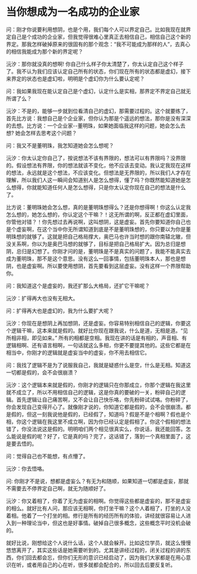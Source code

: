 # 当你想成为一名成功的企业家

问：刚才你说要利用想阴，也是个用，我们每个人可以界定自己。比如我现在就界定自己是个成功的企业家，但我觉得很难心里真正去相信自己，相信自己这个新的界定。那我怎样破掉原来的很固有的那个观念：“我不可能成为那样的人”，去真心的相信我能成为那个新的界定呢？

沅汐：那你就没真的想啊! 你自己什么样子你太清楚了，你太认定自己这个样子了。我不认为我们应该认定自己所有的状态，你们现在所有的状态都是虚幻，接下来界定的状态也是虚幻啦，明明是个虚幻你为什么要认定呢？

问：我如果我现在能认定自己是个虚幻，认定什么是实相，那界定不界定自己就无所谓了么？

沅汐：不是的，能够一步就到位看清自己的虚幻，那需要过程的。这个就要练了，首先比方说：我想自己是个企业家，但你认为那是个遥远的想法，那你是没有深深的去想。比方说：一个企业家--董明珠，如果她面临我这样的问题，她会怎么去想? 她会怎样去思考这个问题？

问：我又不是董明珠，我怎知道她会怎么想呢？

沅汐：你太认定你自己了，按说想法不该有界限的，想法可以有界限吗？没界限的。假设想法有界限，你的想法就该不变化，他不应该去变动。我认定我现在这样的想法，永远就是这个想法，不应该变化。但想法是无界限的，所以我们人才存在理解，所以我们人这一瞬间会知道别人是怎么想得，懂了吗？你既然能知道她是怎么想得，你就能知道任何人是怎么想得，只是你太认定你现在自己的想法是什么了。

比方说：董明珠她会怎么想，真的是董明珠想得么？还是你想得啊！你这么认定我怎么想的，她怎么想的，你认定这个干嘛？！这无所谓的啊，反正都在虚幻里面，你管他对错？！你先想过去再说啊，这叫想阴，这是虚妄。首先你要知道你自己也是个虚妄啊，在这个当中你无所谓知道到底是不是董明珠想的，你只要以为你是董明珠想的就够了。这就是把自己格局撑大，奥巴马也许当时想的跟你南辕北辙，但没关系啊，你以为是奥巴马想的就够了，目标是把自己格局扩大。因为总归是想阴，总归是幻想了。你刚才问的是，董明珠是不是真实的问题了，我能不能真实去成为董明珠，那不是这个意思。没有这么一回事情，包括董明珠本人，那也是想阴，也是虚妄啊。所以要使用想阴，首先要看到这层虚妄。没有这样一个界限帮助你。

问：我知道这个是虚妄的，我还扩那么大格局，还扩它干嘛呢？

沅汐：扩得再大也没有无相大。

问：扩得再大也是虚幻的，我为什么要扩大呢？

沅汐：你现在是想阴上再加想阴，还是虚妄。你容易特别相信自己的逻辑，你要这个逻辑干嘛，这本来就是假的。就好比你现在跟我说，什么是道，无相是道。“见所相非相，即见如来。” 所有的相都是空相。我现在讲的话是有相的，声音相、有逻辑相啊、还有语言相啊，一句话就这么多相，你更不要提其他的。这些它都是在相当中，你刚才的逻辑就是虚妄当中的虚妄，你不用去相信它。

问：我找了逻辑不是为了说服我自己，我就是疑惑什么是空，什么是无相。知道这一切都是假的，会不会很崩溃？

沅汐：这个逻辑本来就是假的，你刚才的逻辑只在你那成立，你那个逻辑在我这里就不成立了，所以不用相信自己的逻辑，这是你真的要破的一关，粉碎自己的逻辑。首先逻辑让自己痛苦啊，又不会让自己快乐咯，你先粉碎试试咯。你粉碎了，你会发现自己变得开心了。就像刚才说的，你知道它都是假的，会不会很崩溃。都是假的，但这一刻我说他是假的，已经假了，知道吗？假是不是个相啊？假也是个相，你这个逻辑在我这里不成立啊，因为你已经认定是假相了。你这个假相的想法错了，你没法说这是假的。明明咱们两个相见很真实么，你说话，我还能回答。怎么能说是假的呢？好了，它是真的吗？完了，这话错了，落到一个真相里面了，这是要去悟的。

问：觉得自己也不能想，有点懵了。

沅汐：你去悟咯。

问: 你刚才不是说，想都是虚妄么？有无为和随顺，如果知道一切都是虚妄，那就不需要去不停界定自己啊，就无为随顺好了。

沅汐：你又着相了，你着了无为虚妄的相啊。你觉得这些都是虚妄的，那不是虚妄的相么。就好比有人问，那应该无相啊，你打坐干嘛？这个人着相了，打坐的人没着相。他着了一个打坐的相。修行是所有的经历所有的体验，讲经就很容易让人进入到一种理论当中，但这也是好事情。破掉自己很多概念，这些概念平时没机会破的。

就好比说，刚想给这个人说什么话，这个人就会躲开。比如这位学员，就这么慢慢悠悠离开了，其实这些话是她需要听到的。尤其是讲经过程的，闭关过程的讲的东西，你们回去都会忘，但你们无形的意识已经启动了，因为我们大家都是在用心意识在听，或者用自己的心在听，很多就都会配合的，所以回去后要反复听。

